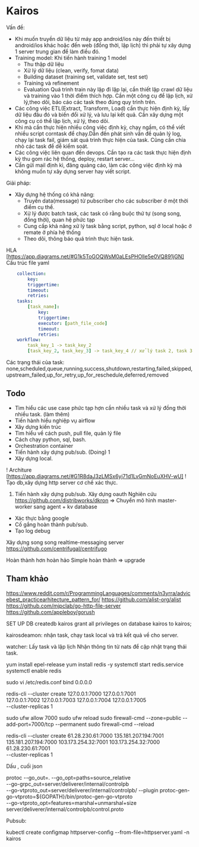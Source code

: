 # Kairos
Vấn đề: 
- Khi muốn truyền dữ liệu từ máy app android/ios này đến thiết bị android/ios khác hoặc đến web (đồng thời, lập lịch) thì phải tự xây dựng 1 server trung gian để làm điều đó.
- Training model: Khi tiến hành training 1 model 
    + Thu thập dữ liệu
    + Xử lý dữ liệu (clean, verify, fomat data)
    + Building dataset (training set, validate set, test set)
    + Training và refinement
    + Evaluation
Quá trình train này lặp đi lặp lại, cần thiết lập crawl dữ liệu và training vào 1 thời điểm thích hợp. Cần một công cụ để lập lịch, xử lý,theo dõi, báo cáo các task theo đúng quy trình trên.
- Các công việc ETL(Extract, Transform, Load) cần thực hiện định kỳ, lấy dữ liệu đâu đó và biến đổi xử lý, và lưu lại kết quả. Cần xây dựng một công cụ có thể lập lịch, xử lý, theo dõi.
- Khi mà cần thực hiện nhiều công việc định kỳ, chạy ngầm, có thể viết nhiều script corntask để chạy.Dẫn đến phát sinh vấn đề quản lý log, chạy lại task fail, giám sát quá trình thực hiện của task. Cũng cần chia nhỏ các task để dễ kiểm soát.
- Các công việc liên quan đến devops. Cần tạo ra các task thực hiện định kỳ thu gom rác hệ thống, deploy, restart server...
- Cần gửi mail định kì, đăng quảng cáo, làm các công việc định kỳ mà không muốn tự xây dựng server hay viết script.

Giải pháp:
- Xây dựng hệ thống có khả năng:
  + Truyền data(message) từ pubscriber cho các subscriber ở một thời điểm cụ thể.
  + Xử lý được batch task, các task có rằng buộc thứ tự (song song, đồng thời), quan hệ phức tạp
  + Cung cấp khả năng xử lý task bằng script, python, sql ở local hoặc ở remate ở phía hệ thống
  + Theo dõi, thông báo quá trình thực hiện task.

HLA [https://app.diagrams.net/#G1k5ToGOQWsM0aLEsPHOlle5e0VQ891jGN]
Cấu trúc file yaml

```yaml
    collection:
        key:
        triggertime:
        timeout:
        retries:
    tasks:
        [task_name]:
            key:
            triggertime:
            executor: [path_file_code]
            timeout:
            retries:
    workflow:
        task_key_1 -> task_key_2
        [task_key_2, task_key_3] -> task_key_4 // xử lý task 2, task 3 song song, hoàn thành mới thực hiện task 4.

```

Các trạng thái của task:
none,scheduled,queue,running,success,shutdown,restarting,failed,skipped,upstream_failed,up_for_retry,up_for_reschedule,deferred,removed

## Todo
* Tìm hiểu các use case phức tạp hợn cần nhiều task và xử lý đồng thời nhiều task. (làm thêm)
* Tiến hành hiểu nghiệp vụ airflow
* Xây dựng kiến trúc 
* Tìm hiểu về cách push, pull file, quản lý file
* Cách chạy python, sql, bash.
* Orchestration container
* Tiến hành xây dựng pub/sub. (Doing) 1
* Xây dựng local.

! Architure [https://app.diagrams.net/#G1R8daJ3zLMSx6yj71d1LvGmNoEuXHV-wU]
! Tạo db,xây dựng http server cơ chế xác thực.

1. Tiến hành xây dựng pub/sub.
Xây dựng oauth
Nghiên cứu
https://github.com/distribworks/dkron
=> Chuyển mô hình master-worker sang agent + kv database

- Xác thực bằng google
- Cố gắng hoàn thành pub/sub.
- Tạo log debug

Xây dựng song song realtime-messaging server
https://github.com/centrifugal/centrifugo

Hoàn thành hơn hoàn hảo
Simple hoàn thành => upgrade

## Tham khảo
https://www.reddit.com/r/ProgrammingLanguages/comments/n3yrra/advicebest_practicearhitecture_pattern_for/
https://github.com/alist-org/alist
https://github.com/mjpclab/go-http-file-server
https://github.com/appleboy/gorush


SET UP DB
createdb kairos
grant all privileges on database kairos to kairos;

kairosdeamon:
nhận task, chạy task local và trả kết quả về cho server.

watcher:
Lấy task và lập lịch
Nhận thông tin từ nats để cập nhật trạng thái task.

yum install epel-release
yum install redis -y
systemctl start redis.service
systemctl enable redis

sudo vi /etc/redis.conf
bind 0.0.0.0

redis-cli --cluster create 127.0.0.1:7000 127.0.0.1:7001 \
127.0.0.1:7002 127.0.0.1:7003 127.0.0.1:7004 127.0.0.1:7005 \
--cluster-replicas 1

  sudo ufw allow 7000
  sudo ufw reload
  sudo firewall-cmd --zone=public --add-port=7000/tcp --permanent
  sudo firewall-cmd --reload

redis-cli --cluster create 61.28.230.61:7000  135.181.207.194:7001 \
135.181.207.194:7000  103.173.254.32:7001 103.173.254.32:7000  61.28.230.61:7001 \
--cluster-replicas 1

Dấu , cuối json

protoc  --go_out=.  --go_opt=paths=source_relative \
			--go-grpc_out=server/deliverer/internal/controlpb \
			--go-vtproto_out=server/deliverer/internal/controlpb/ --plugin protoc-gen-go-vtproto=${GOPATH}/bin/protoc-gen-go-vtproto \
			--go-vtproto_opt=features=marshal+unmarshal+size \
			server/deliverer/internal/controlpb/control.proto

Pubsub:
  
  kubectl create configmap httpserver-config --from-file=httpserver.yaml -n kairos
